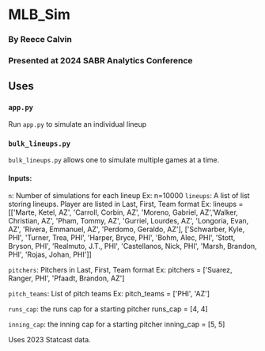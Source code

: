# MLB_Sim

### By Reece Calvin

### Presented at 2024 SABR Analytics Conference

## Uses

### `app.py`

Run `app.py` to simulate an individual lineup

### `bulk_lineups.py`

`bulk_lineups.py` allows one to simulate multiple games at a time. 

#### Inputs:

`n`: Number of simulations for each lineup
 Ex: n=10000
`lineups`: A list of list storing lineups. Player are listed in Last, First, Team format
 Ex: lineups = [['Marte, Ketel, AZ', 'Carroll, Corbin, AZ', 'Moreno, Gabriel, AZ','Walker, Christian, AZ', 'Pham, Tommy, AZ',
                'Gurriel, Lourdes, AZ', 'Longoria, Evan, AZ', 'Rivera, Emmanuel, AZ', 'Perdomo, Geraldo, AZ'],
               ['Schwarber, Kyle, PHI', 'Turner, Trea, PHI', 'Harper, Bryce, PHI', 'Bohm, Alec, PHI', 'Stott, Bryson, PHI',
                'Realmuto, J.T., PHI', 'Castellanos, Nick, PHI', 'Marsh, Brandon, PHI', 'Rojas, Johan, PHI']]

`pitchers`: Pitchers in Last, First, Team format
 Ex: pitchers = ['Suarez, Ranger, PHI', 'Pfaadt, Brandon, AZ']

`pitch_teams`: List of pitch teams
 Ex: pitch_teams = ['PHI', 'AZ']

`runs_cap`: the runs cap for a starting pitcher
 runs_cap = [4, 4]

 `inning_cap`: the inning cap for a starting pitcher
  inning_cap = [5, 5]


Uses 2023 Statcast data. 

